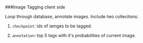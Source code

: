 ###Image Tagging client side

Loop through database, annotate images. Include two collecitons:

1. `checkpoint`: ids of iamges to be tagged.

2. `annotation`: top 5 tags with it's probabilities of current image.

